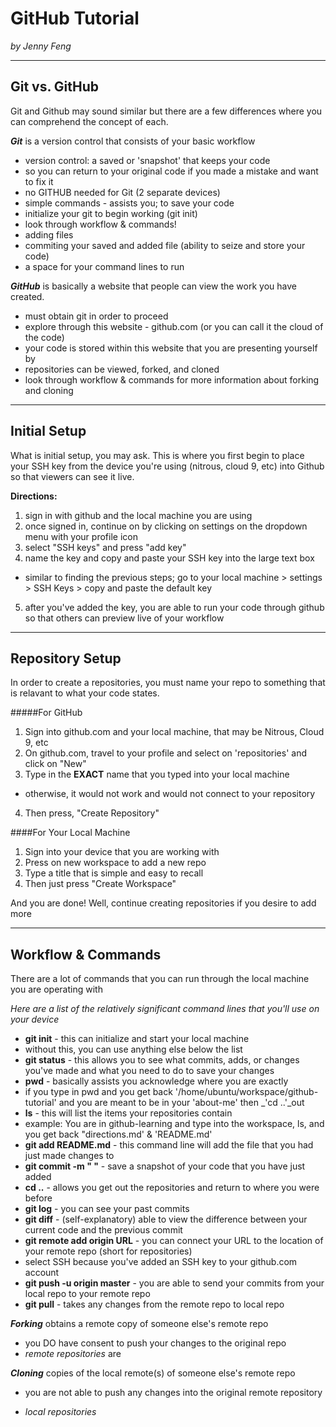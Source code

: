 # GitHub Tutorial

_by Jenny Feng_

---
## Git vs. GitHub

Git and Github may sound similar but there are a few differences where you can comprehend the concept of each.  

**_Git_** is a version control that consists of your basic workflow  

 * version control: a saved or 'snapshot' that keeps your code
  * so you can return to your original code if you made a mistake and want to fix it
 * no GITHUB needed for Git (2 separate devices)
 * simple commands - assists you; to save your code
 * initialize your git to begin working (git init)
  * look through workflow & commands!
  * adding files 
  * commiting your saved and added file (ability to seize and store your code)
 * a space for your command lines to run

**_GitHub_** is basically a website that people can view the work you have created. 
 
* must obtain git in order to proceed
 * explore through this website - github.com (or you can call it the cloud of the code)
* your code is stored within this website that you are presenting yourself by 
* repositories can be viewed, forked, and cloned 
 * look through workflow & commands for more information about forking and cloning


---

## Initial Setup

What is initial setup, you may ask. This is where you first begin to place your SSH key from the device you're using (nitrous, cloud 9, etc)
into Github so that viewers can see it live.

**Directions:** 

1. sign in with github and the local machine you are using
2. once signed in, continue on by clicking on settings on the dropdown menu with your profile icon
3. select "SSH keys" and press "add key"
4. name the key and copy and paste your SSH key into the large text box
  * similar to finding the previous steps; go to your local machine > settings > SSH Keys > copy and paste the default key
5. after you've added the key, you are able to run your code through github so that others can preview live of your workflow


---
## Repository Setup

In order to create a repositories, you must name your repo to something that is relavant to what your code states.  

#####For GitHub

1. Sign into github.com and your local machine, that may be Nitrous, Cloud 9, etc
2. On github.com, travel to your profile and select on 'repositories' and click on "New"
3. Type in the **EXACT** name that you typed into your local machine
 * otherwise, it would not work and would not connect to your repository 
4. Then press, "Create Repository"

####For Your Local Machine

1. Sign into your device that you are working with
2. Press on new workspace to add a new repo
3. Type a title that is simple and easy to recall
4. Then just press "Create Workspace"
 
And you are done! Well, continue creating repositories if you desire to add more



---
## Workflow & Commands

There are a lot of commands that you can run through the local machine you are operating with

_Here are a list of the relatively significant command lines that you'll use on your device_

 * **git init** - this can initialize and start your local machine
  * without this, you can use anything else below the list
 * **git status** - this allows you to see what commits, adds, or changes you've made and what you need to do to save your changes
 * **pwd** - basically assists you acknowledge where you are exactly
  * if you type in pwd and you get back '/home/ubuntu/workspace/github-tutorial' and you are meant to be in your 'about-me' then _'cd ..'_out 
 * **ls** - this will list the items your repositories contain
  * example: 
  You are in github-learning and type into the workspace, ls, and you get back
    "directions.md' & 'README.md'
 * **git add README.md** - this command line will add the file that you had just made changes to
 * **git commit -m " "** - save a snapshot of your code that you have just added
 * **cd ..** - allows you get out the repositories and return to where you were before
 * **git log** - you can see your past commits
 * **git diff** - (self-explanatory) able to view the difference between your current code and the previous commit
 * **git remote add origin URL** - you can connect your URL to the location of your remote repo (short for repositories)
  * select SSH because you've added an SSH key to your github.com account
 * **git push -u origin master** - you are able to send your commits from your local repo to your remote repo
 * **git pull** - takes any changes from the remote repo to local repo
 
**_Forking_** obtains a remote copy of someone else's remote repo
 * you DO have consent to push your changes to the original repo  
 * _remote repositories_ are 

**_Cloning_** copies of the local remote(s) of someone else's remote repo
 * you are not able to push any changes into the original remote repository  
 
 * _local repositories_ 